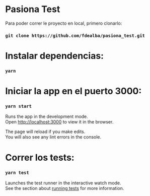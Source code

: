 # Pasiona Test

Para poder correr le proyecto en local, primero clonarlo:

### `git clone https://github.com/fdealba/pasiona_test.git`

# Instalar dependencias:

### `yarn`

# Iniciar la app en el puerto 3000:

### `yarn start`

Runs the app in the development mode.\
Open [http://localhost:3000](http://localhost:3000) to view it in the browser.

The page will reload if you make edits.\
You will also see any lint errors in the console.

# Correr los tests:
### `yarn test`

Launches the test runner in the interactive watch mode.\
See the section about [running tests](https://facebook.github.io/create-react-app/docs/running-tests) for more information.